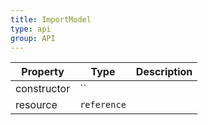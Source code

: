 ```yaml
---
title: ImportModel
type: api
group: API
---
```


Property | Type | Description 
---|---|---
constructor | `` |
resource | `reference` |
